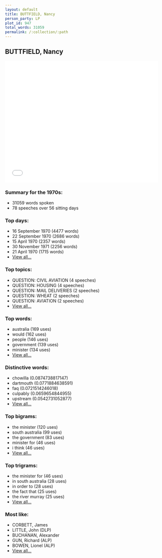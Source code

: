 ```yaml
---
layout: default
title: BUTTFIELD, Nancy
person_party: LP
plot_id: 947
total_words: 31059
permalink: /:collection/:path
---
```


## BUTTFIELD, Nancy

<iframe width="100%" height="400" frameborder="0" scrolling="no" src="//plot.ly/~wragge/947.embed"></iframe>


### Summary for the 1970s:

* 31059 words spoken
* 78 speeches over 56 sitting days


### Top days:

* 16 September 1970 (4477 words)
* 22 September 1970 (2686 words)
* 15 April 1970 (2357 words)
* 30 November 1971 (2256 words)
* 21 April 1970 (1715 words)
* [View all...](days/)


### Top topics:

* QUESTION: CIVIL AVIATION (4 speeches)
* QUESTION: HOUSING (4 speeches)
* QUESTION: MAIL DELIVERIES (2 speeches)
* QUESTION: WHEAT (2 speeches)
* QUESTION: AVIATION (2 speeches)
* [View all...](topics/)


### Top words:

* australia (169 uses)
* would (162 uses)
* people (146 uses)
* government (139 uses)
* minister (134 uses)
* [View all...](words/)


### Distinctive words:

* chowilla (0.0874738817147)
* dartmouth (0.0771884638591)
* faq (0.0721514246018)
* culpably (0.0659654844955)
* upstream (0.0542731052877)
* [View all...](sig_words/)


### Top bigrams:

* the minister (120 uses)
* south australia (99 uses)
* the government (83 uses)
* minister for (46 uses)
* i think (46 uses)
* [View all...](bigrams/)


### Top trigrams:

* the minister for (46 uses)
* in south australia (28 uses)
* in order to (28 uses)
* the fact that (25 uses)
* the river murray (25 uses)
* [View all...](trigrams/)


### Most like:

* CORBETT, James 
* LITTLE, John (DLP)
* BUCHANAN, Alexander 
* GUN, Richard (ALP)
* BOWEN, Lionel (ALP)
* [View all...](similarities/)
